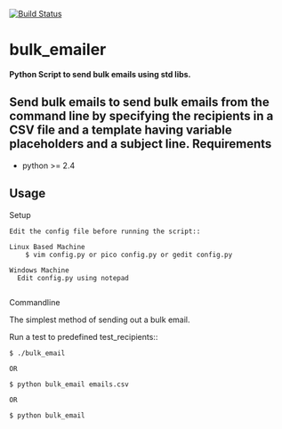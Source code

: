 [![Build Status](https://travis-ci.org/vineetpalan/bulk_emailer.svg?branch=master)](https://travis-ci.org/vineetpalan/bulk_emailer)

# bulk_emailer


**Python Script to send bulk emails using std libs.**

Send bulk emails to send bulk emails from the command line by specifying the recipients in a CSV file and a template having variable placeholders and a subject line.
Requirements
------------

* python >= 2.4

Usage
-----
Setup
~~~~~
Edit the config file before running the script::

Linux Based Machine
    $ vim config.py or pico config.py or gedit config.py

Windows Machine
  Edit config.py using notepad
    
~~~~~~~~~~~
Commandline

The simplest method of sending out a bulk email.

Run a test to predefined test_recipients::

    $ ./bulk_email

    OR
    
    $ python bulk_email emails.csv
    
    OR
    
    $ python bulk_email
